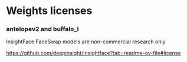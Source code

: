 # Weights licenses

### antelopev2 and buffalo_l

InsightFace FaceSwap models are non-commercial research only

https://github.com/deepinsight/insightface?tab=readme-ov-file#license
